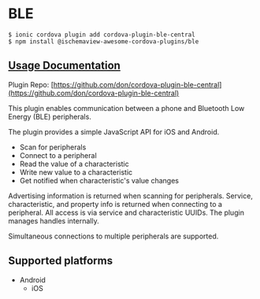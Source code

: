 # BLE

```
$ ionic cordova plugin add cordova-plugin-ble-central
$ npm install @ischemaview-awesome-cordova-plugins/ble
```

## [Usage Documentation](https://danielsogl.gitbook.io/awesome-cordova-plugins/plugins/ble/)

Plugin Repo: [https://github.com/don/cordova-plugin-ble-central](https://github.com/don/cordova-plugin-ble-central)

This plugin enables communication between a phone and Bluetooth Low Energy (BLE) peripherals.

The plugin provides a simple JavaScript API for iOS and Android.

- Scan for peripherals
- Connect to a peripheral
- Read the value of a characteristic
- Write new value to a characteristic
- Get notified when characteristic's value changes

Advertising information is returned when scanning for peripherals. Service, characteristic, and property info is returned when connecting to a peripheral. All access is via service and characteristic UUIDs. The plugin manages handles internally.

Simultaneous connections to multiple peripherals are supported.

## Supported platforms

- Android
  - iOS
  


